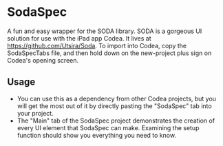 # SodaSpec
A fun and easy wrapper for the SODA library.
SODA is a gorgeous UI solution for use with the iPad app Codea. It lives at https://github.com/Utsira/Soda.
To import into Codea, copy the SodaSpecTabs file, and then hold down on the new-project plus sign on Codea's opening screen.

## Usage
- You can use this as a dependency from other Codea projects, but you will get the most out of it by directly pasting the "SodaSpec" tab into your project.
- The "Main" tab of the SodaSpec project demonstrates the creation of every UI element that SodaSpec can make. Examining the setup function should show you everything you need to know.

